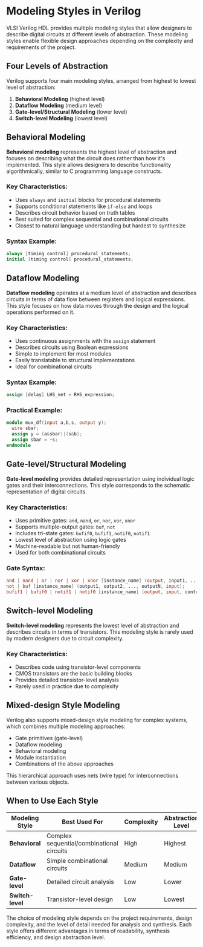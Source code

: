 # Modeling Styles in Verilog

VLSI Verilog HDL provides multiple modeling styles that allow designers to describe digital circuits at different levels of abstraction. These modeling styles enable flexible design approaches depending on the complexity and requirements of the project.

## Four Levels of Abstraction

Verilog supports four main modeling styles, arranged from highest to lowest level of abstraction:

1. **Behavioral Modeling** (highest level)
2. **Dataflow Modeling** (medium level)
3. **Gate-level/Structural Modeling** (lower level)
4. **Switch-level Modeling** (lowest level)

## Behavioral Modeling

**Behavioral modeling** represents the highest level of abstraction and focuses on describing what the circuit does rather than how it's implemented. This style allows designers to describe functionality algorithmically, similar to C programming language constructs.

### Key Characteristics:

- Uses `always` and `initial` blocks for procedural statements
- Supports conditional statements like `if-else` and loops
- Describes circuit behavior based on truth tables
- Best suited for complex sequential and combinational circuits
- Closest to natural language understanding but hardest to synthesize

### Syntax Example:

```verilog
always [timing control] procedural_statements;
initial [timing control] procedural_statements;
```

## Dataflow Modeling

**Dataflow modeling** operates at a medium level of abstraction and describes circuits in terms of data flow between registers and logical expressions. This style focuses on how data moves through the design and the logical operations performed on it.

### Key Characteristics:

- Uses continuous assignments with the `assign` statement
- Describes circuits using Boolean expressions
- Simple to implement for most modules
- Easily translatable to structural implementations
- Ideal for combinational circuits

### Syntax Example:

```verilog
assign [delay] LHS_net = RHS_expression;
```

### Practical Example:

```verilog
module mux_df(input a,b,s, output y);
  wire sbar;
  assign y = (a&sbar)|(s&b);
  assign sbar = ~s;
endmodule
```

## Gate-level/Structural Modeling

**Gate-level modeling** provides detailed representation using individual logic gates and their interconnections. This style corresponds to the schematic representation of digital circuits.

### Key Characteristics:

- Uses primitive gates: `and`, `nand`, `or`, `nor`, `xor`, `xnor`
- Supports multiple-output gates: `buf`, `not`
- Includes tri-state gates: `bufif0`, `bufif1`, `notif0`, `notif1`
- Lowest level of abstraction using logic gates
- Machine-readable but not human-friendly
- Used for both combinational circuits

### Gate Syntax:

```verilog
and | nand | or | nor | xor | xnor [instance_name] (output, input1, ..., inputN);
not | buf [instance_name] (output1, output2, ..., outputN, input);
bufif1 | bufif0 | notif1 | notif0 [instance_name] (output, input, control);
```

## Switch-level Modeling

**Switch-level modeling** represents the lowest level of abstraction and describes circuits in terms of transistors. This modeling style is rarely used by modern designers due to circuit complexity.

### Key Characteristics:

- Describes code using transistor-level components
- CMOS transistors are the basic building blocks
- Provides detailed transistor-level analysis
- Rarely used in practice due to complexity

## Mixed-design Style Modeling

Verilog also supports mixed-design style modeling for complex systems, which combines multiple modeling approaches:

- Gate primitives (gate-level)
- Dataflow modeling
- Behavioral modeling
- Module instantiation
- Combinations of the above approaches

This hierarchical approach uses nets (wire type) for interconnections between various objects.

## When to Use Each Style

| Modeling Style | Best Used For | Complexity | Abstraction Level |
|----------------|---------------|------------|-------------------|
| **Behavioral** | Complex sequential/combinational circuits | High | Highest |
| **Dataflow** | Simple combinational circuits | Medium | Medium |
| **Gate-level** | Detailed circuit analysis | Low | Lower |
| **Switch-level** | Transistor-level design | Low | Lowest |

The choice of modeling style depends on the project requirements, design complexity, and the level of detail needed for analysis and synthesis. Each style offers different advantages in terms of readability, synthesis efficiency, and design abstraction level.

